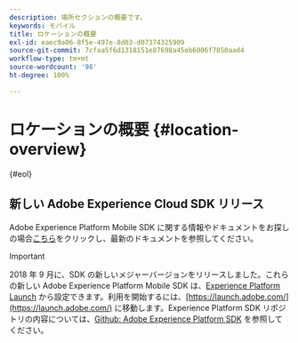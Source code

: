 ```yaml
---
description: 場所セクションの概要です。
keywords: モバイル
title: ロケーションの概要
exl-id: eaec9a06-8f5e-497e-8d03-d07374325909
source-git-commit: 7cfaa5f6d1318151e87698a45eb6006f7850aad4
workflow-type: tm+mt
source-wordcount: '98'
ht-degree: 100%

---
```


# ロケーションの概要 {#location-overview}

{#eol}

## 新しい Adobe Experience Cloud SDK リリース

Adobe Experience Platform Mobile SDK に関する情報やドキュメントをお探しの場合[こちら](https://aep-sdks.gitbook.io/docs/)をクリックし、最新のドキュメントを参照してください。

>[!IMPORTANT]
>
>2018 年 9 月に、SDK の新しいメジャーバージョンをリリースしました。これらの新しい Adobe Experience Platform Mobile SDK は、[Experience Platform Launch](https://www.adobe.com/jp/experience-platform/launch.html) から設定できます。利用を開始するには、[https://launch.adobe.com/](https://launch.adobe.com/) に移動します。Experience Platform SDK リポジトリの内容については、[Github: Adobe Experience Platform SDK](https://github.com/Adobe-Marketing-Cloud/acp-sdks) を参照してください。
